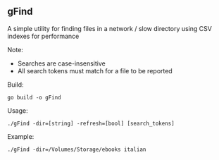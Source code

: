 ## gFind

A simple utility for finding files in a network / slow directory using CSV indexes for performance

Note: 
- Searches are case-insensitive
- All search tokens must match for a file to be reported

Build:

```shell
go build -o gFind
```

Usage:

```shell
./gFind -dir=[string] -refresh=[bool] [search_tokens]
```

Example:

```shell
./gFind -dir=/Volumes/Storage/ebooks italian
```